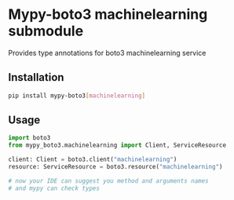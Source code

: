 # Mypy-boto3 machinelearning submodule

Provides type annotations for boto3 machinelearning service

## Installation

```bash
pip install mypy-boto3[machinelearning]
```

## Usage

```python
import boto3
from mypy_boto3.machinelearning import Client, ServiceResource

client: Client = boto3.client("machinelearning")
resource: ServiceResource = boto3.resource("machinelearning")

# now your IDE can suggest you method and arguments names
# and mypy can check types
```

